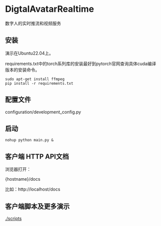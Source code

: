 # DigtalAvatarRealtime

数字人的实时推流和视频服务

## 安装

演示在Ubuntu22.04上。

requirements.txt中的torch系列库的安装最好到pytorch官网查询具体cuda编译版本的安装命令。

```shell
sudo apt-get install ffmpeg
pip install -r requirements.txt
```

## 配置文件

configuration/development_config.py

## 启动

```shell
nohup python main.py &
```

## 客户端 HTTP API文档

浏览器打开：

{hostname}/docs

比如：http://localhost/docs

## 客户端脚本及更多演示

[./scripts](./scripts)
